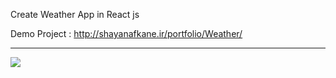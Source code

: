 Create Weather App in React js

Demo Project : http://shayanafkane.ir/portfolio/Weather/
<hr>
<img src='https://res.cloudinary.com/dpzrxnav1/image/upload/v1639301455/test/mobile_7_fjfnyw.png' >
